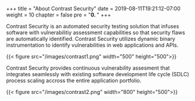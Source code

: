 +++
title = "About Contrast Security"
date = 2019-08-11T19:21:12-07:00
weight = 10
chapter = false
pre = "<b>0. </b>"
+++




<p style='text-align: left;'>
Contrast Security is an automated security testing solution that infuses software with vulnerabilitiy assessment capabilities so that security flaws are automatically identified. Contrast Security utilizes dynamic binary instrumentation to identify vulnerabilities in web applications and APIs. 
</p>
{{< figure src="/images/contrast1.png" width="500" height="500">}}

Contrast Security provides continuous vulnerability assesment that integrates seamlessly with existing software development life cycle (SDLC) process scaling accross the entire application portfolio.

{{< figure src="/images/contrast2.png" width="800" height="500">}}